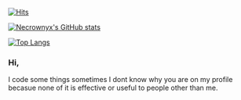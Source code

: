 [![Hits](https://hits.seeyoufarm.com/api/count/incr/badge.svg?url=https%3A%2F%2Fgithub.com%2FNecrownyx&count_bg=%2300AEFF&title_bg=%23555555&icon=&icon_color=%23E7E7E7&title=Current+Views&edge_flat=true)](https://hits.seeyoufarm.com)

[![Necrownyx's GitHub stats](https://github-readme-stats.vercel.app/api?username=Necrownyx&bg_color=DEG,COLOR1,COLOR2,COLOR3...COLOR10)](https://github.com/anuraghazra/github-readme-stats)

[![Top Langs](https://github-readme-stats.vercel.app/api/top-langs/?username=Necrownyx&langs_count=8&bg_color=DEG,COLOR1,COLOR2,COLOR3...COLOR10)](https://github.com/anuraghazra/github-readme-stats)
### Hi,
I code some things sometimes I dont know why you are on my profile becasue none of it is effective or useful to people other than me.
